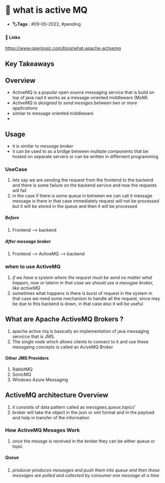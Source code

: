 # 📑 what is active MQ

- **🏷️Tags** : #09-05-2022,  #pending 

#### 🔗 Links
https://www.openlogic.com/blog/what-apache-activemq


## Key Takeaways

## Overview
- ActiveMQ is a popular open source messaging service that is build on top of java nad it works as a message-oriented middleware (MoM).
- *ActiveMQ is designed to send messges between two or more applications*
- similar to message oriented middleware
- 

## Usage
- it is similar to *message broker*
-   it can be used to as a bridge between multiple components that be hosted on separate servers or can be written in differnent programming


### UseCase
1. lets say we are sending the request from the frontend to the backend and there is some failure on the backend service and now the requests will fail
2. in the case if there is some queue in between we can call it message message is there in that case immediately request will not be processed but it will be stored in the queue and then it will be processed


##### Before
1. Frontend --> backend

##### After message broker
1. Frontend --> ActiveMQ --> backend 


### when to use ActiveMQ
1. *if we have a system where the request must be send no matter what happen, now or laterm in that case we should use a messgae broker, like activeMQ* 
2. sometimes what happens is there is burst of request in the system in that case we need some mechanism to handle all the request, since may be due to this backend is down, in that case also it will be useful


## What are Apache ActiveMQ Brokers ?
1. apache active mq is basically an implementation of java messaging servicce that is JMS.
2. The single node which allows clients to connect to it and use these messgaing concepts is called an AciveMQ Broker

#### Other JMS Providers 
1. RabbitMQ
2. SonicMQ
3. Windows Azure Messaging


## ActiveMQ architecture Overview
1. it consisits of data pattern called as *messgaes,queue,topics*'
2. broker will take the object in the json or xml format and in the payload and help in transfer of the information


### How ActiveMQ Mesages Work
1. once the messge is received in the broker they can be either queue or topic

##### Queue
1. *producer produces mesasges and push them into queue and then those messages are polled and collected by consumer one message at a time*






